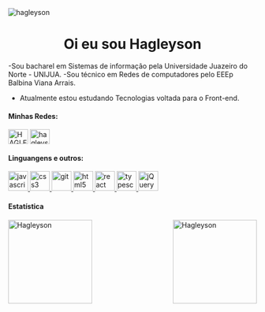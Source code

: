 <img src="github.com/hagleyson.png" alt="hagleyson">
<h1 align="center">Oi eu sou Hagleyson </h1>

-Sou bacharel em Sistemas de informação pela Universidade Juazeiro do Norte - UNIJUA.
-Sou técnico em Redes de computadores pelo EEEp Balbina Viana Arrais.
- Atualmente estou estudando Tecnologias voltada para o Front-end.

#### Minhas Redes:

<p>
<a href="https://www.linkedin.com/in/hagleyson-fernandes-70251279/" target="blank"><img align="center" src="https://cdn.jsdelivr.net/npm/simple-icons@3.0.1/icons/linkedin.svg" alt="HAGLEYSON" height="30" width="40" /></a>
<a href="https://www.instagram.com/hagleyson/" target="blank"><img align="center" src="https://cdn.jsdelivr.net/npm/simple-icons@3.0.1/icons/instagram.svg" alt="hagleyson" height="30" width="40" /></a>
</p>

#### Linguangens e outros:
<p>
<a href="http://vanilla-js.com/" target="_blank">
  <img src="https://xesque.rocketseat.dev/platform/tech/javascript.svg" alt="javascript" width="40" height="40"/> 
</a>

<a href="https://www.w3schools.com/css/" target="_blank">
  <img src="https://xesque.rocketseat.dev/platform/tech/css3.svg" alt="css3" width="40" height="40"/>
</a>

<a href="https://git-scm.com/" target="_blank"> 
  <img src="https://xesque.rocketseat.dev/platform/tech/git.svg" alt="git" width="40" height="40"/> 
</a>

<a href="https://www.w3.org/html/" target="_blank">
  <img src="https://xesque.rocketseat.dev/platform/tech/html5.svg" alt="html5" width="40" height="40"/>
</a>

<a href="https://reactjs.org/" target="_blank"> 
  <img src="https://xesque.rocketseat.dev/platform/tech/reactjs.svg" alt="react" width="40" height="40"/> 
</a>

<a href="https://www.typescriptlang.org/" target="_blank"> 
  <img src="https://xesque.rocketseat.dev/platform/tech/typescript.svg" alt="typescript" width="40" height="40"/>
</a>
<a href="https://jquery.com/" target="_blank"> 
  <img src="https://xesque.rocketseat.dev/platform/tech/jquery.svg" alt="jQuery" width="40" height="40"/>
</a>
</p>

#### Estatística

<img align="left" height="170" src="https://github-readme-stats.vercel.app/api/top-langs?username=hagleyson&show_icons=true&locale=en&layout=compact" alt="Hagleyson" />
<img  align="right" height="170" src="https://github-readme-stats.vercel.app/api?username=hagleyson&show_icons=true&locale=en" alt="Hagleyson" /></p>
